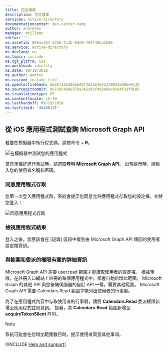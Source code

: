 ```yaml
---
title: 包含檔案
description: 包含檔案
services: active-directory
documentationcenter: dev-center-name
author: andretms
manager: mtillman
editor: ''
ms.assetid: 820acdb7-d316-4c3b-8de9-79df48ba3b06
ms.service: active-directory
ms.devlang: na
ms.topic: include
ms.tgt_pltfrm: ios
ms.workload: identity
ms.date: 09/19/2018
ms.author: andret
ms.custom: include file
ms.openlocfilehash: eb56712610266d974d2a646412700da5806e9c30
ms.sourcegitcommit: 06724c499837ba342c81f4d349ec0ce4f2dfd6d6
ms.translationtype: HT
ms.contentlocale: zh-TW
ms.lasthandoff: 09/19/2018
ms.locfileid: "46466131"
---
```

## <a name="test-querying-the-microsoft-graph-api-from-your-ios-application"></a>從 iOS 應用程式測試查詢 Microsoft Graph API

若要在模擬器中執行程式碼，請按命令 + **R**。

![在模擬器中測試您的應用程式](media/active-directory-develop-guidedsetup-ios-test/iostestscreenshot.png)

當您準備好進行測試時，請選取**呼叫 Microsoft Graph API**。 出現提示時，請輸入您的使用者名稱和密碼。

### <a name="provide-consent-for-application-access"></a>同意應用程式存取
您第一次登入應用程式時，系統會提示您同意允許應用程式存取您的設定檔，並將您登入：

![同意應用程式存取](media/active-directory-develop-guidedsetup-ios-test/iosconsentscreen.png)

### <a name="view-application-results"></a>檢視應用程式結果
登入之後，您應該會在 [記錄] 區段中看到由 Microsoft Graph API 傳回的使用者設定檔資訊。 

<!--start-collapse-->
### <a name="more-information-about-scopes-and-delegated-permissions"></a>與範圍和委派的權限有關的詳細資訊

Microsoft Graph API 需要 user.read 範圍才能讀取使用者的設定檔。 根據預設，在註冊入口網站上註冊的每個應用程式中，都會自動新增此範圍。 Microsoft Graph 的其他 API 與您後端伺服器的自訂 API 一樣，需要其他範圍。 Microsoft Graph API 需要 Calendars.Read 範圍才能列出使用者的行事曆。

為了在應用程式內容中存取使用者的行事曆，請將 **Calendars.Read** 委派權限新增至應用程式註冊資訊。 接著，將 **Calendars.Read** 範圍新增至 **acquireTokenSilent** 呼叫。 

>[!NOTE]
>系統可能會在您增加範圍數目時，提示使用者同意其他事項。

<!--end-collapse-->

[!INCLUDE [Help and support](./active-directory-develop-help-support-include.md)]
